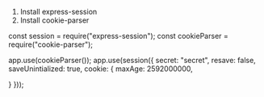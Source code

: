 1. Install express-session
2. Install cookie-parser

const session = require("express-session");
const cookieParser = require("cookie-parser");

app.use(cookieParser());
app.use(session({
secret: "secret",
resave: false,
saveUnintialized: true,
cookie: {
maxAge: 2592000000,
<!-- Runs in milliseconds -->
}
}));

<!-- This is what allows you to sign the cookie and make it valid for the server. You also want the cookie to run out since it can't stay on forever via resave being false -->
